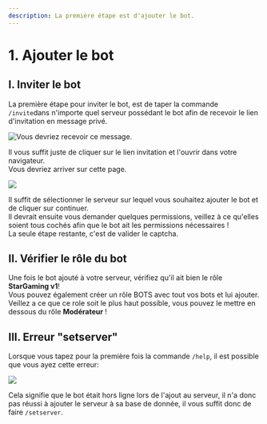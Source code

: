 ```yaml
---
description: La première étape est d'ajouter le bot.
---
```


# 1. Ajouter le bot

## **I. Inviter le bot**

La première étape pour inviter le bot, est de taper la commande `/invite`dans n'importe quel serveur possédant le bot afin de recevoir le lien d'invitation en message privé.

![ Vous devriez recevoir ce message.](https://github.com/kewanfr/StarGamingDocs/tree/1a5963a519c207a7566a5c0847feb25a17f38957/.gitbook/assets/mp.png)

Il vous suffit juste de cliquer sur le lien invitation et l'ouvrir dans votre navigateur.  
Vous devriez arriver sur cette page.

![](https://github.com/kewanfr/StarGamingDocs/tree/1a5963a519c207a7566a5c0847feb25a17f38957/.gitbook/assets/page-bot.png)

Il suffit de sélectionner le serveur sur lequel vous souhaitez ajouter le bot et de cliquer sur continuer.  
Il devrait ensuite vous demander quelques permissions, veillez à ce qu'elles soient tous cochés afin que le bot ait les permissions nécessaires !  
La seule étape restante, c'est de valider le captcha.

## II. Vérifier le rôle du bot

Une fois le bot ajouté à votre serveur, vérifiez qu'il ait bien le rôle **StarGaming v1**!  
Vous pouvez également créer un rôle BOTS avec tout vos bots et lui ajouter.  
Veillez a ce que ce role soit le plus haut possible, vous pouvez le mettre en dessous du rôle **Modérateur** !

## III. Erreur "setserver"

Lorsque vous tapez pour la première fois la commande `/help`, il est possible que vous ayez cette erreur:

![](https://github.com/kewanfr/StarGamingDocs/tree/1a5963a519c207a7566a5c0847feb25a17f38957/.gitbook/assets/setserver.png)

Cela signifie que le bot était hors ligne lors de l'ajout au serveur, il n'a donc pas réussi à ajouter le serveur à sa base de donnée, il vous suffit donc de faire `/setserver`.

